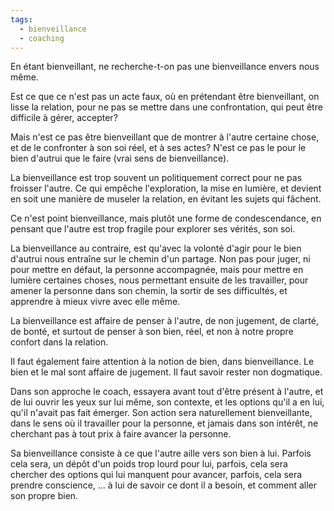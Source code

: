 ```yaml
---
tags:
  - bienveillance
  - coaching
---
```



En étant bienveillant, ne recherche-t-on pas une bienveillance envers nous même.

Est ce que ce n'est pas un acte faux, où en prétendant être bienveillant, on lisse la relation, pour ne pas se mettre dans une confrontation, qui peut être difficile à gérer, accepter?

Mais n'est ce pas être bienveillant que de montrer à l'autre certaine chose, et de le confronter à son soi réel, et à ses actes? N'est ce pas le pour le bien d'autrui que le faire (vrai sens de bienveillance).

La bienveillance est trop souvent un politiquement correct pour ne pas froisser l'autre. Ce qui empêche l'exploration, la mise en lumière, et devient en soit une manière de museler la relation, en évitant les sujets qui fâchent.

Ce n'est point bienveillance, mais plutôt une forme de condescendance, en pensant que l'autre est trop fragile pour explorer ses vérités, son soi.

La bienveillance au contraire, est qu'avec la volonté d'agir pour le bien d'autrui nous entraîne sur le chemin d'un partage. Non pas pour juger, ni pour mettre en défaut, la personne accompagnée, mais pour mettre en lumière certaines choses, nous permettant ensuite de les travailler, pour amener la personne dans son chemin, la sortir de ses difficultés, et apprendre à mieux vivre avec elle même.

La bienveillance est affaire de penser à l'autre, de non jugement, de clarté, de bonté, et surtout de penser à son bien, réel, et non à notre propre confort dans la relation.

Il faut également faire attention à la notion de bien, dans bienveillance. Le bien et le mal sont affaire de jugement. Il faut savoir rester non dogmatique.

Dans son approche le coach, essayera avant tout d'être présent à l'autre, et de lui ouvrir les yeux sur lui même, son contexte, et les options qu'il a en lui, qu'il n'avait pas fait émerger. Son action sera naturellement bienveillante, dans le sens où il travailler pour la personne, et jamais dans son intérêt, ne cherchant pas à tout prix à faire avancer la personne.

Sa bienveillance consiste à ce que l'autre aille vers son bien à lui. Parfois cela sera, un dépôt d'un poids trop lourd pour lui, parfois, cela sera chercher des options qui lui manquent pour avancer, parfois, cela sera prendre conscience, ... à lui de savoir ce dont il a besoin, et comment aller son propre bien.